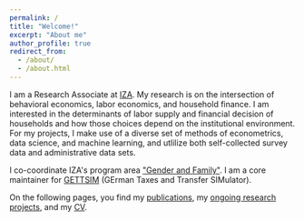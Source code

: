 ```yaml
---
permalink: /
title: "Welcome!"
excerpt: "About me"
author_profile: true
redirect_from:
  - /about/
  - /about.html
---
```


I am a Research Associate at [IZA](https://www.iza.org/person/28688/christian-zimpelmann). My research is on the intersection of behavioral economics, labor economics, and household finance. I am interested in the determinants of labor supply and financial decision of households and how those choices depend on the institutional environment. For my projects, I make use of a diverse set of methods of econometrics, data science, and machine learning, and utlilize both self-collected survey data and administrative data sets.

<!-- For my projects, I make use of both self-collected survey data and administrative data sets. -->

I co-coordinate IZA's program area ["Gender and Family"](https://www.iza.org/research/network/family). I am a core maintainer for [GETTSIM](https://github.com/iza-institute-of-labor-economics/gettsim) (GErman Taxes and Transfer SIMulator).

On the following pages, you find my [publications](publications), my [ongoing research projects](working-papers), and my [CV](cv).

<!-- # Getting started

1. Set site-wide configuration and create content & metadata (see below -- also see [this set of diffs](http://archive.is/3TPas) showing what files were changed to set up [an example site](https://getorg-testacct.github.io) for a user with the username "getorg-testacct")
2. Upload any files (like PDFs, .zip files, etc.) to the files/ directory. They will appear at https://[your GitHub username].github.io/files/example.pdf.
3. Check status by going to the repository settings, in the "GitHub pages" section -->
